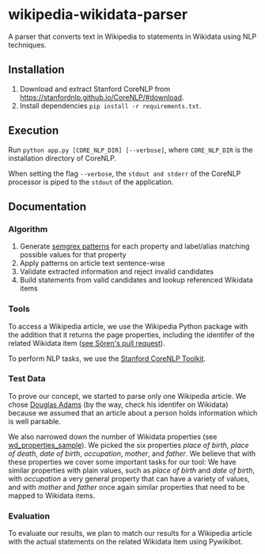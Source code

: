 # wikipedia-wikidata-parser
A parser that converts text in Wikipedia to statements in Wikidata using NLP techniques.

## Installation
1. Download and extract Stanford CoreNLP from https://stanfordnlp.github.io/CoreNLP/#download.
2. Install dependencies `pip install -r requirements.txt`.

## Execution
Run `python app.py [CORE_NLP_DIR] [--verbose]`, where `CORE_NLP_DIR` is the installation directory of CoreNLP. 

When setting the flag `--verbose`, the `stdout and stderr` of the CoreNLP processor is piped to the `stdout` of the application. 

## Documentation

### Algorithm
1. Generate [semgrex patterns](https://nlp.stanford.edu/nlp/javadoc/javanlp/edu/stanford/nlp/semgraph/semgrex/SemgrexPattern.html) for each property and label/alias matching possible values for that property
2. Apply patterns on article text sentence-wise
3. Validate extracted information and reject invalid candidates
4. Build statements from valid candidates and lookup referenced Wikidata items

### Tools
To access a Wikipedia article, we use the Wikipedia Python package with the addition that it returns the page properties, including the identifer of the related Wikidata item ([see Sören's pull request](https://github.com/goldsmith/Wikipedia/pull/147)).

To perform NLP tasks, we use the [Stanford CoreNLP Toolkit](https://stanfordnlp.github.io/CoreNLP/).

### Test Data
To prove our concept, we started to parse only one Wikipedia article. We chose [Douglas Adams](https://en.wikipedia.org/wiki/Douglas_Adams) (by the way, check his identifer on Wikidata) because we assumed that an article about a person holds information which is well parsable.

We also narrowed down the number of Wikidata properties (see [wd_properties_sample](data/wd_properties_sample.json)). We picked the six properties _place of birth_, _place of death_, _date of birth_, _occupation_, _mother_, and _father_. We believe that with these properties we cover some important tasks for our tool: We have similar properties with plain values, such as _place of birth_ and _date of birth_, with _occupation_ a very general property that can have a variety of values, and with _mother_ and _father_ once again similar properties that need to be mapped to Wikidata items.

### Evaluation
To evaluate our results, we plan to match our results for a Wikipedia article with the actual statements on the related Wikidata item using Pywikibot.
